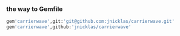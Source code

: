 ### the way to Gemfile

```ruby
gem'carrierwave',git:'git@github.com:jnicklas/carrierwave.git'
gem'carrierwave',github:'jnicklas/carrierwave'
```
